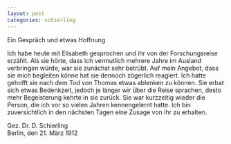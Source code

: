 ```yaml
---
layout: post
categories: schierling
---
```

Ein Gespräch und etwas Hoffnung

Ich habe heute mit Elisabeth gesprochen und ihr von der Forschungsreise erzählt. Als sie hörte, dass ich vermutlich mehrere Jahre im Ausland verbringen würde, war sie zunächst sehr betrübt. Auf mein Angebot, dass sie mich begleiten könne hat sie dennoch zögerlich reagiert. Ich hatte gehofft sie nach dem Tod von Thomas etwas ablenken zu können. Sie erbat sich etwas Bedenkzeit, jedoch je länger wir über die Reise sprachen, desto mehr Begeisterung kehrte in sie zurück. Sie war kurzzeitig wieder die Person, die ich vor so vielen Jahren kennengelernt hatte. 
Ich bin zuversichtlich in den nächsten Tagen eine Zusage von ihr zu erhalten. 

Gez. Dr. D. Schierling    
Berlin, den 21. März 1912
 
